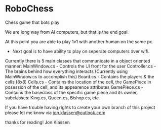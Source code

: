 # RoboChess
Chess game that bots play

We are long way from AI computers, but that is the end goal.

At this point you are able to play 1v1 with another human on the same pc. 
- Next goal is to have ability to play on seperate computers over wifi.

Currently there is 5 main classes that communicate in a object oriented manner:
  MainWindow.cs - Controls the UI front for the user
  Controller.cs - The brains behind how everything interacts (Currently using MainWindow.cs to accomplish this)
  Board.cs - Contains the players & the cells (8x8)
  Cells.cs - Contains the location of the cell, the GamePiece in posession of the cell, and its appearence attributes
  GamePiece.cs - Contains the baseclass of the specific game piece and its owner, subclasses: King.cs, Queen.cs, Bishop.cs, etc.
  
If you have trouble having rights to create your own branch of this project please let me know via jon.klassen@outlook.com

thanks for reading!
Jon Klassen
